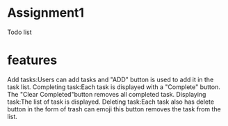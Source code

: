 # Assignment1
Todo list
# features
Add tasks:Users can add tasks and "ADD" button is used to add it in the task list.
Completing task:Each task is displayed with a "Complete" button.
The "Clear Completed"button removes all completed task.
Displaying task:The list of task is displayed.
Deleting task:Each task also has delete button in the form of trash can emoji this button removes the task from the list.
